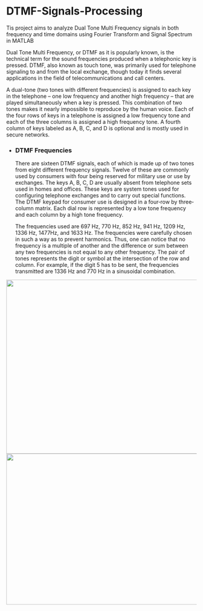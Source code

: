 # DTMF-Signals-Processing
Tis project aims to analyze Dual Tone Multi Frequency signals in both frequency and time domains using Fourier Transform and Signal Spectrum in MATLAB

Dual Tone Multi Frequency, or DTMF as it is popularly known, is the technical term for the sound frequencies produced when a telephonic key is pressed. DTMF, also known as touch tone, was primarily used for telephone signaling to and from the local exchange, though today it finds several applications in the field of telecommunications and call centers.

A dual-tone (two tones with different frequencies) is assigned to each key in the telephone – one low frequency and another high frequency – that are played simultaneously when a key is pressed. This combination of two tones makes it nearly impossible to reproduce by the human voice.
Each of the four rows of keys in a telephone is assigned a low frequency tone and each of the three columns is assigned a high frequency tone. A fourth column of keys labeled as A, B, C, and D is optional and is mostly used in secure networks.

* ### DTMF Frequencies
   There are sixteen DTMF signals, each of which is made up of two tones from eight different frequency signals. Twelve of these are commonly used by consumers with four being reserved for military use or use by exchanges. The keys A, B, C, D are usually absent from telephone sets used in homes and offices. These keys are system tones used for configuring telephone exchanges and to carry out special functions. The DTMF keypad for consumer use is designed in a four‐row by three‐ column matrix. Each dial row is represented by a low tone frequency and each column by a high tone frequency.
   
   The frequencies used are 697 Hz, 770 Hz, 852 Hz, 941 Hz, 1209 Hz, 1336 Hz, 1477Hz, and 1633 Hz. The frequencies were carefully chosen in such a way as to prevent harmonics. Thus, one can notice that no frequency is a multiple of another and the difference or sum between any two frequencies is not equal to any other frequency. The pair of tones represents the digit or symbol at the intersection of the row and column. For example, if the digit 5 has to be sent, the frequencies transmitted are 1336 Hz and 770 Hz in a sinusoidal combination.
    
<p align="center">
  
<img src="https://user-images.githubusercontent.com/40741680/125466009-0627ea1d-1066-46e2-b60a-32e8443a95d2.png" width="600" height="461">

   <img src="https://user-images.githubusercontent.com/40741680/125467252-d048eb19-2559-4c7d-84cf-1055f1d358e1.jpg" width="900" height="400">
 </p>
